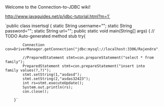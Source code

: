 Welcome to the Connection-to-JDBC wiki!

http://www.javaguides.net/p/jdbc-tutorial.html?m=1`

`public class insertsql {
	static String username="";
	static String password="";
	static String url="";
	public static void main(String[] args) {
		// TODO Auto-generated method stub
		try{
			  
			  
			Connection con=DriverManager.getConnection("jdbc:mysql://localhost:3306/Rajendra","root","sandy");
			  
			//PreparedStatement stmt=con.prepareStatement("select * from family"); 
			PreparedStatement stmt=con.prepareStatement("insert into family values(?,?)");
			stmt.setString(1,"asdasd");
			stmt.setString(2,"asdas32423");
			int rs=stmt.executeUpdate();  
			System.out.println(rs); 
			con.close();
			
		}`
